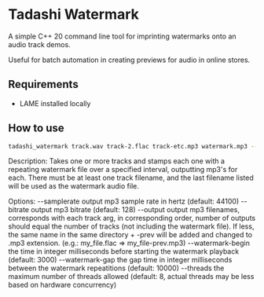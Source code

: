 # Tadashi Watermark

A simple C++ 20 command line tool for imprinting watermarks onto an audio track demos.

Useful for batch automation in creating previews for audio in online stores.

## Requirements
- LAME installed locally

## How to use

```bash
tadashi_watermark track.wav track-2.flac track-etc.mp3 watermark.mp3 --output track_one.mp3 pizza.mp3 muzak-ish.mp3
```

Description:
Takes one or more tracks and stamps each one with a repeating watermark file over a specified interval, outputting mp3's for each.
There must be at least one track filename, and the last filename listed will be used as the watermark audio file.

Options:
--samplerate
    output mp3 sample rate in hertz (default: 44100)
--bitrate
    output mp3 bitrate (default: 128)
--output
    output mp3 filenames, corresponds with each track arg, in corresponding order, number of outputs should equal
    the number of tracks (not including the watermark file). If less, the same name in the same directory + -prev
    will be added and changed to .mp3 extension. (e.g.: my_file.flac => my_file-prev.mp3)
--watermark-begin
    the time in integer milliseconds before starting the watermark playback (default: 3000)
--watermark-gap
    the gap time in integer milliseconds between the watermark repeatitions (default: 10000)
--threads
	the maximum number of threads allowed (default: 8, actual threads may be less based on hardware concurrency)
